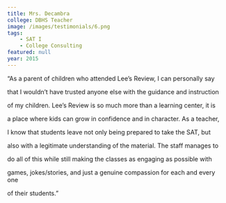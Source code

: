 ```yaml
---
title: Mrs. Decambra
college: DBHS Teacher
image: /images/testimonials/6.png
tags:
    - SAT I
    - College Consulting
featured: null
year: 2015
---
```


“As a parent of children who attended Lee’s Review, I can personally say

that I wouldn’t have trusted anyone else with the guidance and instruction

of my children. Lee’s Review is so much more than a learning center, it is

a place where kids can grow in confidence and in character. As a teacher,

I know that students leave not only being prepared to take the SAT, but

also with a legitimate understanding of the material. The staff manages to

do all of this while still making the classes as engaging as possible with

games, jokes/stories, and just a genuine compassion for each and every one

of their students.”
